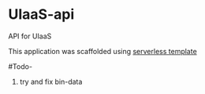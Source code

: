 # UIaaS-api
API for UIaaS


This application was scaffolded using [serverless template](https://serverless.com/framework/docs/providers/aws/examples/hello-world/go/#hello-world-go-example)


#Todo-
1. try and fix bin-data